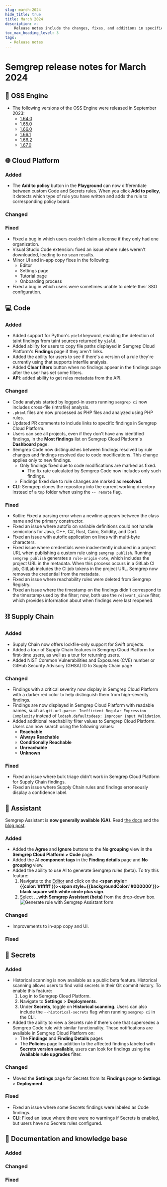 ```yaml
---
slug: march-2024
hide_title: true
title: March 2024
description: >-
    Release notes include the changes, fixes, and additions in specific versions of Semgrep.
toc_max_heading_level: 3
tags:
  - Release notes
---
```


# Semgrep release notes for March 2024

## 🔧 OSS Engine

* The following versions of the OSS Engine were released in September 2023:
  * [<i class="fas fa-external-link fa-xs"></i>1.64.0](https://github.com/semgrep/semgrep/releases/tag/v1.64.0)
  * [<i class="fas fa-external-link fa-xs"></i>1.65.0](https://github.com/semgrep/semgrep/releases/tag/v1.65.0)
  * [<i class="fas fa-external-link fa-xs"></i>1.66.0](https://github.com/semgrep/semgrep/releases/tag/v1.66.0)
  * [<i class="fas fa-external-link fa-xs"></i>1.66.1](https://github.com/semgrep/semgrep/releases/tag/v1.66.1)
  * [<i class="fas fa-external-link fa-xs"></i>1.66.2](https://github.com/semgrep/semgrep/releases/tag/v1.66.2)
  * [<i class="fas fa-external-link fa-xs"></i>1.67.0](https://github.com/semgrep/semgrep/releases/tag/v1.67.0)

## 🌐 Cloud Platform

### Added

- The **Add to policy** button in the **Playground** can now differentiate between custom Code and Secrets rules. When you click **Add to policy**, it detects which type of rule you have written and adds the rule to corresponding policy board. <!-- 12739 -->

### Changed


### Fixed

- Fixed a bug in which users couldn't claim a license if they only had one organization. <!-- 13076 -->
- Visual Studio Code extension: fixed an issue where rules weren't downloaded, leading to no scan results.
- Minor UI and in-app copy fixes in the following:
    - Editor
    - Settings page
    - Tutorial page
    - Onboarding process <!-- 13447, 13445, 13364, 13194, 13082 -->
- Fixed a bug in which users were sometimes unable to delete their SSO configuration. <!-- 13171 -->

## 💻 Code

### Added

- Added support for Python's `yield` keyword, enabling the detection of taint findings from taint sources returned by `yield`.
- Added ability for users to copy file paths displayed in Semgrep Cloud Platform's **Findings** page if they aren't links.
- Added the ability for users to see if there's a version of a rule they're currently using that supports interfile analysis.
- Added **Clear filters** button when no findings appear in the findings page after the user has set some filters.
- **API**: added ability to get rules metadata from the API.

### Changed

- Code analysis started by logged-in users running `semgrep ci` now includes cross-file (intrafile) analysis.
- `.phtml` files are now processed as PHP files and analyzed using PHP rules.
- Updated PR comments to include links to specific findings in Semgrep Cloud Platform.
- Users can see all projects, even if they don't have any identified findings, in the **Most findings** list on Semgrep Cloud Platform's **Dashboard** page. <!-- https://github.com/semgrep/semgrep-app/pull/12870 -->
- Semgrep Code now distinguishes between findings resolved by rule changes and findings resolved due to code modifications. This change applies only to new findings.
  - Only findings fixed due to code modifications are marked as fixed.
    - The fix rate calculated by Semgrep Code now includes only such findings.
  - Findings fixed due to rule changes are marked as **resolved**.
- **CLI**: Semgrep clones the repository into the current working directory instead of a `tmp` folder when using the `-- remote` flag.

### Fixed

- Kotlin: Fixed a parsing error when a newline appears between the class name and the primary constructor.
- Fixed an issue where autofix on variable definitions could not handle semicolons for Java, C++, C#, Rust, Cairo, Solidity, and Dart.
- Fixed an issue with autofix application on lines with multi-byte characters.
- Fixed issue where credentials were inadvertently included in a project URL when publishing a custom rule using `semgrep publish`. Running `semgrep publish` generates a `rule-origin-note`, which includes the project URL in the metadata. When this process occurs in a GitLab CI job, GitLab includes the CI job tokens in the project URL. Semgrep now removes the credential from the metadata.
- Fixed an issue where reachability rules were deleted from Semgrep Registry.
- Fixed an issue where the timestamp on the findings didn't correspond to the timestamp used by the filter; now, both use the `relevant_since` filter, which provides information about when findings were last reopened.

## ⛓️ Supply Chain

### Added

- Supply Chain now offers lockfile-only support for Swift projects.
- Added a tour of Supply Chain features in Semgrep Cloud Platform for first-time users, as well as a tour for returning users.
- Added NIST Common Vulnerabilities and Exposures (CVE) number or GitHub Security Advisory (GHSA) ID to Supply Chain page  <!-- 13315 - may have to remove this, as I don't see it in live -->

### Changed

- Findings with a critical severity now display in Semgrep Cloud Platform with a darker red color to help distinguish them from high-severity findings.
- Findings are now displayed in Semgrep Cloud Platform with readable names, such as `git-url-parse: Inefficient Regular Expression Complexity` instead of `lodash.defaultsdeep: Improper Input Validation`.
- Added additional reachability filter values to Semgrep Cloud Platform. Users can now search using the following values: 
  - **Reachable**
  - **Always Reachable**
  - **Conditionally Reachable**
  - **Unreachable**
  - **Unknown**

### Fixed

- Fixed an issue where bulk triage didn't work in Semgrep Cloud Platform for Supply Chain findings.
- Fixed an issue where Supply Chain rules and findings erroneously display a confidence label.

## 🤖 Assistant

Semgrep Assistant is **now generally available (GA)**. Read [the docs](/semgrep-assistant/overview/) and the [<i class="fas fa-external-link fa-xs"></i> blog post](https://semgrep.dev/blog/2024/assistant-ga-launch).

### Added

- Added the **Agree** and **Ignore** buttons to the **No grouping** view in the **Semgrep Cloud Platform > Code** page.
- Added the AI **component tags** in the **Finding details** page and **No grouping** view. <!-- 13419 -->
- Added the ability to use AI to generate Semgrep rules (beta). To try this feature:
    1. Navigate to the [<i class="fas fa-external-link fa-xs"></i> Editor](https://semgrep.dev/orgs/-/editor) and click on the **<span style={{color:'#ffffff'}}><span style={{backgroundColor:'#000000'}}><i class="fa-solid fa-circle-plus"></i></span></span> black square with white circle plus sign**.
    2. Select **...with Semgrep Assistant (beta)** from the drop-down box.
    ![Generate rule with Semgrep Assistant form](/img/ai-generate-rule.png)

### Changed

- Improvements to in-app copy and UI. <!-- 13399, 13352 -->

### Fixed

## 🔐 Secrets

### Added

- Historical scanning is now available as a public beta feature. Historical scanning allows users to find valid secrets in their Git commit history. To enable this feature:
    1. Log in to Semgrep Cloud Platform.
    2. Navigate to **Settings** > **Deployments**.
    3. Under **Secrets**, toggle on **Historical scanning**.
  Users can also include the `--historical-secrets` flag when running `semgrep ci` in the CLI.
- Added the ability to view a Secrets rule if there's one that supersedes a Semgrep Code rule with similar functionality. These notifications are available in Semgrep Cloud Platform on:
  - The **Findings** and **Finding Details** pages
  - The **Policies** page
  In addition to the affected findings labeled with **Secrets version available**, users can look for findings using the **Available rule upgrades** filter.

### Changed

- Moved the **Settings** page for Secrets from its **Findings** page to **Settings** > **Deployment**.

### Fixed

- Fixed an issue where some Secrets findings were labeled as Code findings.
- **CLI**: Fixed an issue where there were no warnings if Secrets is enabled, but users have no Secrets rules configured.

## 📝 Documentation and knowledge base

### Added

### Changed

### Fixed
